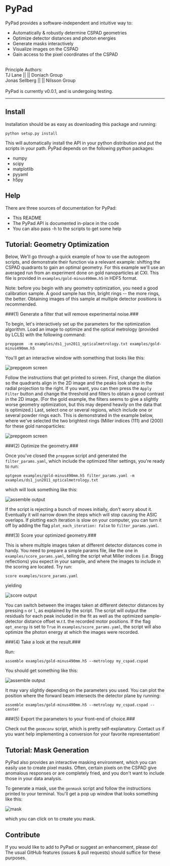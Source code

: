 PyPad
========

PyPad provides a software-independent and intuitive way to:

* Automatically & robustly determine CSPAD geometries
* Optimize detector distances and photon energies
* Generate masks interactively
* Visualize images on the CSPAD
* Gain access to the pixel coordinates of the CSPAD

<br>
Principle Authors:<br>
TJ Lane        ||  <tjlane@stanford.edu>         ||  Doniach Group<br>
Jonas Sellberg ||  <sellberg@slac.stanford.edu>  ||  Nilsson Group<br>
<br>
PyPad is currently v0.0.1, and is undergoing testing.

--------------------------------------------------------------------------------


Install
-------

Installation should be as easy as downloading this package and running:

`python setup.py install`

This will automatically install the API in your python distribution and put the scripts in your path. PyPad depends on the following python packages:

* numpy
* scipy
* matplotlib
* pyyaml
* h5py


Help
----

There are three sources of documentation for PyPad:

* This README
* The PyPad API is documented in-place in the code
* You can also pass -h to the scripts to get some help


Tutorial: Geometry Optimization
-------------------------------
Below, We'll go through a quick example of how to use the autogeom scripts, and demonstrate their function via a relevant example: shifting the CSPAD quadrants to gain an optimal geometry. For this example we'll use an averaged run from an experiment done on gold nanoparticles at CXI. This file is provided in `examples/gold-minus490mm.h5` in HDF5 format.

Note: before you begin with any geometry optimization, you need a good calibration sample. A good sample has thin, bright rings -- the more rings, the better. Obtaining images of this sample at multiple detector positions is recommended.


###(1) Generate a filter that will remove experimental noise.###

To begin, let's interactively set up the parameters for the optimization algorithm. Load an image to optimize and the optical metrology (provided by LCLS) with the following command:

`prepgeom  -m examples/ds1_jun2011_opticalmetrology.txt examples/gold-minus490mm.h5`

You'll get an interactive window with something that looks like this:

![prepgeom screen](https://raw.github.com/tjlane/pypad/master/doc/images/prepgeom-init.png)

Follow the instructions that get printed to screen. First, change the dilation so the quadrants align in the 2D image and the peaks look sharp in the radial projection to the right. If you want, you can then press the `Apply Filter` button and change the threshold and filters to obtain a good contrast in the 2D image. (For the gold example, the filters seems to give a slightly worse geometry optimization, but this may depend heavily on the data that is optimized.) Last, select one or several regions, which include one or several powder rings each. This is demonstrated in the example below, where we've selected the two brightest rings (Miller indices (111) and (200)) for these gold nanoparticles:

![prepgeom screen](https://raw.github.com/tjlane/pypad/master/doc/images/prepgeom-opt.png)


###(2) Optimize the geometry.###

Once you've closed the `prepgeom` script and generated the `filter_params.yaml`, which include the optimized filter settings, you're ready to run:

`optgeom examples/gold-minus490mm.h5 filter_params.yaml -m examples/ds1_jun2011_opticalmetrology.txt`

which will look something like this:

![assemble output](https://raw.github.com/tjlane/pypad/master/doc/images/optgeom.png)

If the script is rejecting a bunch of moves initially, don't worry about it. Eventually it will narrow down the steps which will stop causing the ASIC overlaps. If plotting each iteration is slow on your computer, you can turn it off by adding the flag `plot_each_iteration: False` to `filter_params.yaml`.


###(3) Score your optimized geometry.###

This is where multiple images taken at different detector distances come in handy. You need to prepare a simple params file, like the one in `examples/score_params.yaml`, telling the script what Miller indices (i.e. Bragg reflections) you expect in your sample, and where the images to include in the scoring are located. Try run:

`score examples/score_params.yaml`

yielding

![score output](https://raw.github.com/tjlane/pypad/master/doc/images/score-gold.png)

You can switch between the images taken at different detector distances by pressing `n` or `l`, as explained by the script. The script will output the residuals for each peak included in the fit as well as the optimized sample-detector distance offset w.r.t. the recorded motor positions. If the flag `opt_energy` is set to `True` in `examples/score_params.yaml`, the script will also optimize the photon energy at which the images were recorded.


###(4) Take a look at the result.###

Run:

`assemble examples/gold-minus490mm.h5 --metrology my_cspad.cspad`

You should get something like this:

![assemble output](https://raw.github.com/tjlane/pypad/master/doc/images/assembled-gold.png)

It may vary slightly depending on the parameters you used. You can plot the position where the forward beam intersects the detector plane by running:

`assemble examples/gold-minus490mm.h5 --metrology my_cspad.cspad --center`


###(5) Export the parameters to your front-end of choice.###

Check out the `geomconv` script, which is pretty self-explanatory. Contact us if you want help implementing a conversion for your favorite representation!



Tutorial: Mask Generation
-------------------------

PyPad also provides an interactive masking environment, which you can easily use to create pixel masks. Often, certain pixels on the CSPAD give anomalous responses or are completely fried, and you don't want to include those in your data analysis.

To generate a mask, use the `genmask` script and follow the instructions printed to your terminal. You'll get a pop up window that looks something like this:

![mask](https://raw.github.com/tjlane/pypad/master/doc/images/masking.png)

which you can click on to create you mask.


Contribute
----------

If you would like to add to PyPad or suggest an enhancement, please do! The usual GitHub features (issues & pull requests) should suffice for these purposes.
